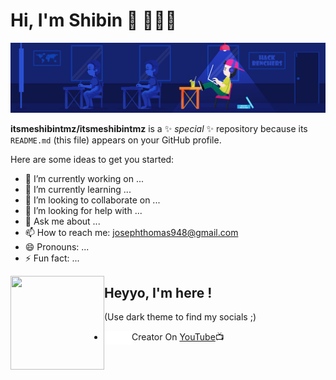 # Hi, I'm Shibin 👋 👩🏾‍💻


<img src=https://github.com/itsmeshibintmz/itsmeshibintmz/blob/main/hack%20bencher.jpg alt="banner that says Shibin Thomas - Tech Enthusiastic, content creator and evolving alongside a cartoon illustration of Monica">

**itsmeshibintmz/itsmeshibintmz** is a ✨ _special_ ✨ repository because its `README.md` (this file) appears on your GitHub profile.

Here are some ideas to get you started:

- 🔭 I’m currently working on ...
- 🌱 I’m currently learning ...
- 👯 I’m looking to collaborate on ...
- 🤔 I’m looking for help with ...
- 💬 Ask me about ...
- 📫 How to reach me: josephthomas948@gmail.com
- 😄 Pronouns: ...
- ⚡ Fun fact: ...


<a href="https://github.com/sponsors/M0nica"><img align="left" width="150" height="150" src="https://github.com/M0nica/M0nica/blob/main/octomonica/m0nica-octocat-rotating.gif?raw=true"></a> 
## Heyyo, I'm here !
(Use dark theme to find my socials ;) 
- Creator On <a href="https://codepen.io/m0nica"> YouTube</a>📺
<a href="https://www.linkedin.com/in/shibin-thomas-343615206" target="_blank"><img align="left" alt="Shibin Thomas | LinkedIn" width="22px" src="https://github.com/Aakarsh-B/trying-repos/blob/master/linkedin.svg" />
<a href="https://twitter.com/itsmeshibintmz" target="_blank"><img align="left" alt="Shibin Thomas | Twitter" width="22px" src="https://github.com/Aakarsh-B/trying-repos/blob/master/twitter.svg" />
